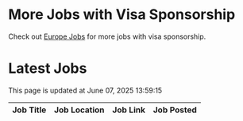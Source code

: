 # More Jobs with Visa Sponsorship

Check out [Europe Jobs](https://github.com/sureshparimi/europejobs#latest-jobs) for more jobs with visa sponsorship.

# Latest Jobs

This page is updated at June 07, 2025 13:59:15

| Job Title | Job Location | Job Link | Job Posted |
| --- | --- | --- | --- |
